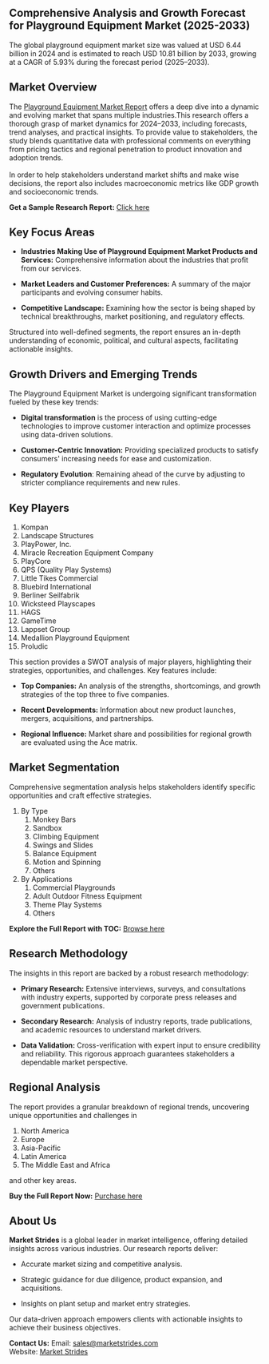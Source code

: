 <h2>Comprehensive Analysis and Growth Forecast for Playground Equipment Market (2025-2033)</h2>
<p>The global playground equipment market size was valued at USD 6.44 billion in 2024 and is estimated to reach USD 10.81 billion by 2033, growing at a CAGR of 5.93% during the forecast period (2025&ndash;2033).</p>
<h2>Market Overview</h2>
<p>The <a href="https://marketstrides.com/report/playground-equipment-market">Playground Equipment Market Report</a>&nbsp;offers a deep dive into a dynamic and evolving market that spans multiple industries.This research offers a thorough grasp of market dynamics for 2024&ndash;2033, including forecasts, trend analyses, and practical insights. To provide value to stakeholders, the study blends quantitative data with professional comments on everything from pricing tactics and regional penetration to product innovation and adoption trends. <br /> <br />In order to help stakeholders understand market shifts and make wise decisions, the report also includes macroeconomic metrics like GDP growth and socioeconomic trends.</p>
<p><strong>Get a Sample Research Report:</strong> <a href="https://marketstrides.com/request-sample/playground-equipment-market">Click here</a></p>
<h2>Key Focus Areas</h2>
<ul>
<li>
<p><strong>Industries Making Use of Playground Equipment Market Products and Services:</strong> Comprehensive information about the industries that profit from our services.</p>
</li>
<li>
<p><strong>Market Leaders and Customer Preferences:</strong> A summary of the major participants and evolving consumer habits.</p>
</li>
<li>
<p><strong>Competitive Landscape:</strong> Examining how the sector is being shaped by technical breakthroughs, market positioning, and regulatory effects.</p>
</li>
</ul>
<p>Structured into well-defined segments, the report ensures an in-depth understanding of economic, political, and cultural aspects, facilitating actionable insights.</p>
<h2>Growth Drivers and Emerging Trends</h2>
<p>The Playground Equipment Market is undergoing significant transformation fueled by these key trends:</p>
<ul>
<li>
<p><strong>Digital transformation</strong> is the process of using cutting-edge technologies to improve customer interaction and optimize processes using data-driven solutions.</p>
</li>
<li>
<p><strong>Customer-Centric Innovation:</strong> Providing specialized products to satisfy consumers' increasing needs for ease and customization.</p>
</li>
<li>
<p><strong>Regulatory Evolution</strong>: Remaining ahead of the curve by adjusting to stricter compliance requirements and new rules.</p>
</li>
</ul>
<h2>Key Players</h2>
<ol>
<li>Kompan</li>
<li>Landscape Structures</li>
<li>PlayPower, Inc.</li>
<li>Miracle Recreation Equipment Company</li>
<li>PlayCore</li>
<li>QPS (Quality Play Systems)</li>
<li>Little Tikes Commercial</li>
<li>Bluebird International</li>
<li>Berliner Seilfabrik</li>
<li>Wicksteed Playscapes</li>
<li>HAGS</li>
<li>GameTime</li>
<li>Lappset Group</li>
<li>Medallion Playground Equipment</li>
<li>Proludic</li>
</ol>
<p>This section provides a SWOT analysis of major players, highlighting their strategies, opportunities, and challenges. Key features include:</p>
<ul>
<li>
<p><strong>Top Companies:</strong> An analysis of the strengths, shortcomings, and growth strategies of the top three to five companies.</p>
</li>
<li>
<p><strong>Recent Developments:</strong> Information about new product launches, mergers, acquisitions, and partnerships.</p>
</li>
<li>
<p><strong>Regional Influence:</strong> Market share and possibilities for regional growth are evaluated using the Ace matrix.</p>
</li>
</ul>
<h2>Market Segmentation</h2>
<p>Comprehensive segmentation analysis helps stakeholders identify specific opportunities and craft effective strategies.</p>
<ol>
<li>By Type
<ol>
<li>Monkey Bars</li>
<li>Sandbox</li>
<li>Climbing Equipment</li>
<li>Swings and Slides</li>
<li>Balance Equipment</li>
<li>Motion and Spinning</li>
<li>Others</li>
</ol>
</li>
<li>By Applications
<ol>
<li>Commercial Playgrounds</li>
<li>Adult Outdoor Fitness Equipment</li>
<li>Theme Play Systems</li>
<li>Others</li>
</ol>
</li>
</ol>
<p><strong>Explore the Full Report with TOC:</strong> <a href="https://marketstrides.com/report/playground-equipment-market">Browse here</a></p>
<h2>Research Methodology</h2>
<p>The insights in this report are backed by a robust research methodology:</p>
<ul>
<li>
<p><strong>Primary Research:</strong> Extensive interviews, surveys, and consultations with industry experts, supported by corporate press releases and government publications.</p>
</li>
<li>
<p><strong>Secondary Research:</strong> Analysis of industry reports, trade publications, and academic resources to understand market drivers.</p>
</li>
<li>
<p><strong>Data Validation:</strong> Cross-verification with expert input to ensure credibility and reliability. This rigorous approach guarantees stakeholders a dependable market perspective.</p>
</li>
</ul>
<h2>Regional Analysis</h2>
<p>The report provides a granular breakdown of regional trends, uncovering unique opportunities and challenges in</p>
<ol>
<li>North America</li>
<li>Europe</li>
<li>Asia-Pacific</li>
<li>Latin America</li>
<li>The Middle East and Africa</li>
</ol>
<p>and other key areas.</p>
<p><strong>Buy the Full Report Now:</strong> <a href="https://marketstrides.com/buyNow/playground-equipment-market?price=single_price">Purchase here</a></p>
<h2>About Us</h2>
<p><strong>Market Strides</strong> is a global leader in market intelligence, offering detailed insights across various industries. Our research reports deliver:</p>
<ul>
<li>
<p>Accurate market sizing and competitive analysis.</p>
</li>
<li>
<p>Strategic guidance for due diligence, product expansion, and acquisitions.</p>
</li>
<li>
<p>Insights on plant setup and market entry strategies.</p>
</li>
</ul>
<p>Our data-driven approach empowers clients with actionable insights to achieve their business objectives.</p>
<p><strong>Contact Us:</strong> Email: <a href="mailto:sales@marketstrides.com">sales@marketstrides.com</a><br />Website: <a href="https://marketstrides.com/">Market Strides</a></p>
